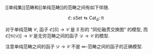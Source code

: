 
[[单纯集]]范畴和[[单纯范畴]]的范畴之间有如下伴随.

$$
\mathfrak C \colon \mathsf {sSet} \leftrightarrows \mathsf {Cat}_{\Delta} \colon \mathfrak N
$$

对于单纯范畴 $\mathcal C$, 函子 $\mathfrak C[S]\to\mathcal C$ 是 $S$ 形的 "同伦融贯交换图" 的模型, 而 $\mathfrak C[\mathfrak N(\mathcal D)]\to\mathcal C$ 是无穷范畴之间的函子 $\mathcal D\to\mathcal C$ 的模型.

注意单纯范畴之间的函子 $\mathcal D\to \mathcal C$ 不是 $\infty$-范畴之间的函子的正确模型.